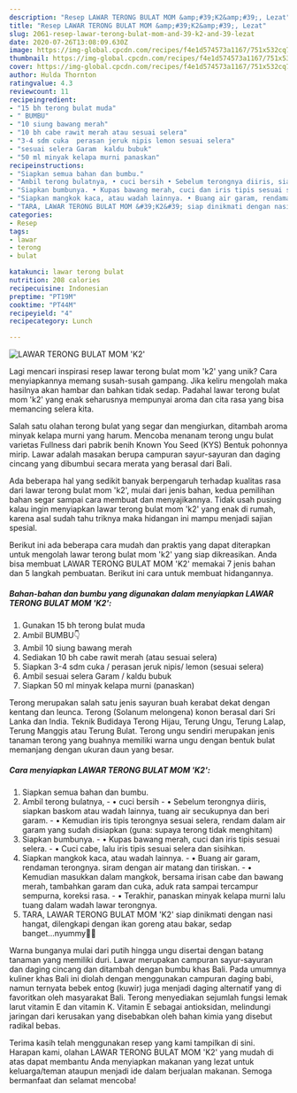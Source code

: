 ```yaml
---
description: "Resep LAWAR TERONG BULAT MOM &amp;#39;K2&amp;#39;, Lezat"
title: "Resep LAWAR TERONG BULAT MOM &amp;#39;K2&amp;#39;, Lezat"
slug: 2061-resep-lawar-terong-bulat-mom-and-39-k2-and-39-lezat
date: 2020-07-26T13:08:09.630Z
image: https://img-global.cpcdn.com/recipes/f4e1d574573a1167/751x532cq70/lawar-terong-bulat-mom-k2-foto-resep-utama.jpg
thumbnail: https://img-global.cpcdn.com/recipes/f4e1d574573a1167/751x532cq70/lawar-terong-bulat-mom-k2-foto-resep-utama.jpg
cover: https://img-global.cpcdn.com/recipes/f4e1d574573a1167/751x532cq70/lawar-terong-bulat-mom-k2-foto-resep-utama.jpg
author: Hulda Thornton
ratingvalue: 4.3
reviewcount: 11
recipeingredient:
- "15 bh terong bulat muda"
- " BUMBU"
- "10 siung bawang merah"
- "10 bh cabe rawit merah atau sesuai selera"
- "3-4 sdm cuka  perasan jeruk nipis lemon sesuai selera"
- "sesuai selera Garam  kaldu bubuk"
- "50 ml minyak kelapa murni panaskan"
recipeinstructions:
- "Siapkan semua bahan dan bumbu."
- "Ambil terong bulatnya, • cuci bersih • Sebelum terongnya diiris, siapkan baskom atau wadah lainnya, tuang air secukupnya dan beri garam. • Kemudian iris tipis terongnya sesuai selera, rendam dalam air garam yang sudah disiapkan (guna: supaya terong tidak menghitam)"
- "Siapkan bumbunya. • Kupas bawang merah, cuci dan iris tipis sesuai selera.  • Cuci cabe, lalu iris tipis sesuai selera dan sisihkan."
- "Siapkan mangkok kaca, atau wadah lainnya. • Buang air garam, rendaman terongnya. siram dengan air matang dan tiriskan. • Kemudian masukkan dalam mangkok, bersama irisan cabe dan bawang merah, tambahkan garam dan cuka, aduk rata sampai tercampur sempurna, koreksi rasa. • Terakhir, panaskan minyak kelapa murni lalu tuang dalam wadah lawar terongnya."
- "TARA, LAWAR TERONG BULAT MOM &#39;K2&#39; siap dinikmati dengan nasi hangat, dilengkapi dengan ikan goreng atau bakar, sedap banget...nyummy🤤🥰"
categories:
- Resep
tags:
- lawar
- terong
- bulat

katakunci: lawar terong bulat 
nutrition: 208 calories
recipecuisine: Indonesian
preptime: "PT19M"
cooktime: "PT44M"
recipeyield: "4"
recipecategory: Lunch

---
```



![LAWAR TERONG BULAT MOM &#39;K2&#39;](https://img-global.cpcdn.com/recipes/f4e1d574573a1167/751x532cq70/lawar-terong-bulat-mom-k2-foto-resep-utama.jpg)

Lagi mencari inspirasi resep lawar terong bulat mom &#39;k2&#39; yang unik? Cara menyiapkannya memang susah-susah gampang. Jika keliru mengolah maka hasilnya akan hambar dan bahkan tidak sedap. Padahal lawar terong bulat mom &#39;k2&#39; yang enak seharusnya mempunyai aroma dan cita rasa yang bisa memancing selera kita.

Salah satu olahan terong bulat yang segar dan mengiurkan, ditambah aroma minyak kelapa murni yang harum. Mencoba menanam terong ungu bulat varietas Fullness dari pabrik benih Known You Seed (KYS) Bentuk pohonnya mirip. Lawar adalah masakan berupa campuran sayur-sayuran dan daging cincang yang dibumbui secara merata yang berasal dari Bali.

Ada beberapa hal yang sedikit banyak berpengaruh terhadap kualitas rasa dari lawar terong bulat mom &#39;k2&#39;, mulai dari jenis bahan, kedua pemilihan bahan segar sampai cara membuat dan menyajikannya. Tidak usah pusing kalau ingin menyiapkan lawar terong bulat mom &#39;k2&#39; yang enak di rumah, karena asal sudah tahu triknya maka hidangan ini mampu menjadi sajian spesial.


Berikut ini ada beberapa cara mudah dan praktis yang dapat diterapkan untuk mengolah lawar terong bulat mom &#39;k2&#39; yang siap dikreasikan. Anda bisa membuat LAWAR TERONG BULAT MOM &#39;K2&#39; memakai 7 jenis bahan dan 5 langkah pembuatan. Berikut ini cara untuk membuat hidangannya.

<!--inarticleads1-->

##### Bahan-bahan dan bumbu yang digunakan dalam menyiapkan LAWAR TERONG BULAT MOM &#39;K2&#39;:

1. Gunakan 15 bh terong bulat muda
1. Ambil  BUMBU👇
1. Ambil 10 siung bawang merah
1. Sediakan 10 bh cabe rawit merah (atau sesuai selera)
1. Siapkan 3-4 sdm cuka / perasan jeruk nipis/ lemon (sesuai selera)
1. Ambil sesuai selera Garam / kaldu bubuk
1. Siapkan 50 ml minyak kelapa murni (panaskan)


Terong merupakan salah satu jenis sayuran buah kerabat dekat dengan kentang dan leunca. Terong (Solanum melongena) konon berasal dari Sri Lanka dan India. Teknik Budidaya Terong Hijau, Terung Ungu, Terung Lalap, Terung Manggis atau Terung Bulat. Terong ungu sendiri merupakan jenis tanaman terong yang buahnya memiliki warna ungu dengan bentuk bulat memanjang dengan ukuran daun yang besar. 

<!--inarticleads2-->

##### Cara menyiapkan LAWAR TERONG BULAT MOM &#39;K2&#39;:

1. Siapkan semua bahan dan bumbu.
1. Ambil terong bulatnya, - • cuci bersih - • Sebelum terongnya diiris, siapkan baskom atau wadah lainnya, tuang air secukupnya dan beri garam. - • Kemudian iris tipis terongnya sesuai selera, rendam dalam air garam yang sudah disiapkan (guna: supaya terong tidak menghitam)
1. Siapkan bumbunya. - • Kupas bawang merah, cuci dan iris tipis sesuai selera.  - • Cuci cabe, lalu iris tipis sesuai selera dan sisihkan.
1. Siapkan mangkok kaca, atau wadah lainnya. - • Buang air garam, rendaman terongnya. siram dengan air matang dan tiriskan. - • Kemudian masukkan dalam mangkok, bersama irisan cabe dan bawang merah, tambahkan garam dan cuka, aduk rata sampai tercampur sempurna, koreksi rasa. - • Terakhir, panaskan minyak kelapa murni lalu tuang dalam wadah lawar terongnya.
1. TARA, LAWAR TERONG BULAT MOM &#39;K2&#39; siap dinikmati dengan nasi hangat, dilengkapi dengan ikan goreng atau bakar, sedap banget...nyummy🤤🥰


Warna bunganya mulai dari putih hingga ungu disertai dengan batang tanaman yang memiliki duri. Lawar merupakan campuran sayur-sayuran dan daging cincang dan ditambah dengan bumbu khas Bali. Pada umumnya kuliner khas Bali ini diolah dengan menggunakan campuran daging babi, namun ternyata bebek entog (kuwir) juga menjadi daging alternatif yang di favoritkan oleh masyarakat Bali. Terong menyediakan sejumlah fungsi lemak larut vitamin E dan vitamin K. Vitamin E sebagai antioksidan, melindungi jaringan dari kerusakan yang disebabkan oleh bahan kimia yang disebut radikal bebas. 

Terima kasih telah menggunakan resep yang kami tampilkan di sini. Harapan kami, olahan LAWAR TERONG BULAT MOM &#39;K2&#39; yang mudah di atas dapat membantu Anda menyiapkan makanan yang lezat untuk keluarga/teman ataupun menjadi ide dalam berjualan makanan. Semoga bermanfaat dan selamat mencoba!
